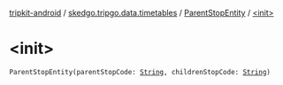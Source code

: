 [tripkit-android](../../index.md) / [skedgo.tripgo.data.timetables](../index.md) / [ParentStopEntity](index.md) / [&lt;init&gt;](./-init-.md)

# &lt;init&gt;

`ParentStopEntity(parentStopCode: `[`String`](https://kotlinlang.org/api/latest/jvm/stdlib/kotlin/-string/index.html)`, childrenStopCode: `[`String`](https://kotlinlang.org/api/latest/jvm/stdlib/kotlin/-string/index.html)`)`